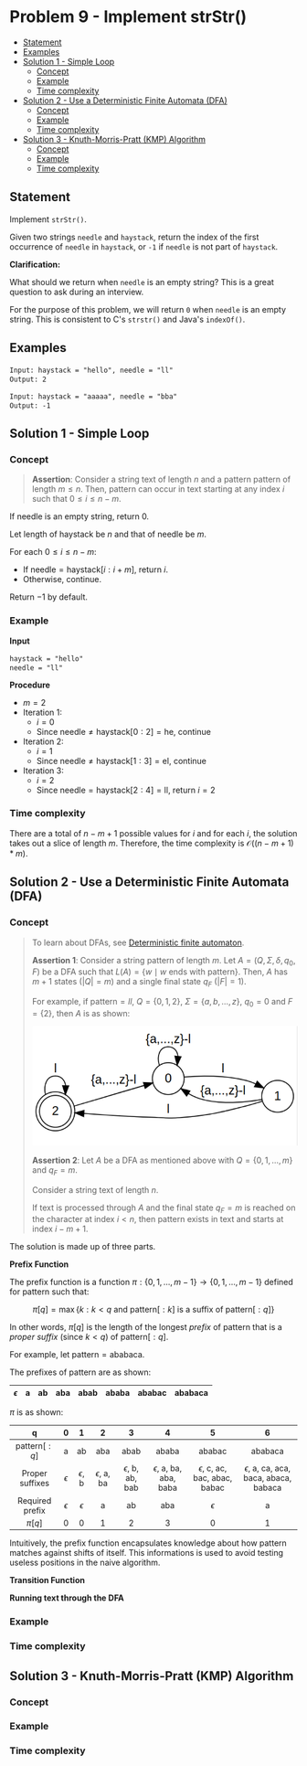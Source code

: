 # <!-- omit in toc --> Problem 9 - Implement strStr()

- [Statement](#statement)
- [Examples](#examples)
- [Solution 1 - Simple Loop](#solution-1---simple-loop)
  - [Concept](#concept)
  - [Example](#example)
  - [Time complexity](#time-complexity)
- [Solution 2 - Use a Deterministic Finite Automata (DFA)](#solution-2---use-a-deterministic-finite-automata-dfa)
  - [Concept](#concept-1)
  - [Example](#example-1)
  - [Time complexity](#time-complexity-1)
- [Solution 3 - Knuth-Morris-Pratt (KMP) Algorithm](#solution-3---knuth-morris-pratt-kmp-algorithm)
  - [Concept](#concept-2)
  - [Example](#example-2)
  - [Time complexity](#time-complexity-2)

## Statement

Implement `strStr()`.

Given two strings `needle` and `haystack`, return the index of the first occurrence of `needle` in `haystack`, or `-1` if `needle` is not part of `haystack`.

**Clarification:**

What should we return when `needle` is an empty string? This is a great question to ask during an interview.

For the purpose of this problem, we will return `0` when `needle` is an empty string. This is consistent to C's `strstr()` and Java's `indexOf()`.

## Examples

```block
Input: haystack = "hello", needle = "ll"
Output: 2
```

```block
Input: haystack = "aaaaa", needle = "bba"
Output: -1
```

## Solution 1 - Simple Loop

### Concept

> **Assertion**: Consider a string $\text{text}$ of length $n$ and a pattern $\text{pattern}$ of length $m \le n$. Then, $\text{pattern}$ can occur in $\text{text}$ starting at any index $i$ such that $0 \le i \le n - m$.

If $\text{needle}$ is an empty string, return $0$.

Let length of $\text{haystack}$ be $n$ and that of $\text{needle}$ be $m$.

For each $0 \le i \le n - m$:

- If $\text{needle} = \text{haystack}[i : i + m]$, return $i$.
- Otherwise, continue.

Return $-1$ by default.

### Example

**Input**

```block
haystack = "hello"
needle = "ll"
```

**Procedure**

- $m = 2$
- Iteration 1:
  - $i = 0$
  - Since $\text{needle} \not = {\text{haystack}[0:2] = \text{he}}$, continue
- Iteration 2:
  - $i = 1$
  - Since $\text{needle} \not = {\text{haystack}[1:3] = \text{el}}$, continue
- Iteration 3:
  - $i = 2$
  - Since $\text{needle} = \text{haystack}[2:4] = \text{ll}$, return $i = 2$

### Time complexity

There are a total of $n - m + 1$ possible values for $i$ and for each $i$, the solution takes out a slice of length $m$. Therefore, the time complexity is $\mathcal{O}((n - m + 1)*m)$.

## Solution 2 - Use a Deterministic Finite Automata (DFA)

### Concept

> To learn about DFAs, see [Deterministic finite automaton](https://en.wikipedia.org/wiki/Deterministic_finite_automaton).
>
> **Assertion 1**: Consider a string $\text{pattern}$ of length $m$. Let $A=(Q, \Sigma, \delta, q_0, F)$ be a DFA such that $L(A)=\{w \mid w \text{ ends with pattern}\}$. Then, $A$ has $m + 1$ states ($|Q| = m$) and a single final state $q_F$ ($|F| = 1$).
>
> For example, if $\text{pattern}=ll$, $Q=\{0, 1, 2\}$, $\Sigma=\{a,b,\dots,z\}$, $q_0=0$ and $F=\{2\}$, then $A$ is as shown:
>
> ![DFA Example](/assets/imgs/dfa_example.png)
>
> **Assertion 2**: Let $A$ be a DFA as mentioned above with $Q=\{0, 1, \dots, m\}$ and $q_F=m$.
>
> Consider a string $\text{text}$ of length $n$.
>
> If $\text{text}$ is processed through $A$ and the final state $q_F=m$ is reached on the character at index $i \lt n$, then $\text{pattern}$ exists in $\text{text}$ and starts at index $i - m + 1$.

The solution is made up of three parts.

**Prefix Function**

The prefix function is a function $\pi:\{0, 1, \dots, m - 1\} \rightarrow \{0, 1, \dots, m-1\}$ defined for $\text{pattern}$ such that:

$$
\pi[q] = \max \{k: k \lt q \text{ and pattern}[:k] \text{ is a suffix of pattern}[:q]\}
$$

In other words, $\pi[q]$ is the length of the longest _prefix_ of $\text{pattern}$ that is a _proper suffix_ (since $k \lt q$) of $\text{pattern}[:q]$.

For example, let $\text{pattern} = \text{ababaca}$.

The prefixes of $\text{pattern}$ are as shown:

| $\epsilon$ | a | ab | aba | abab | ababa | ababac | ababaca |
|---|---|---|---|---|---|---|---|

$\pi$ is as shown:

| q | 0 | 1 | 2 | 3 | 4 | 5 | 6 |
|:---:|:---:|:---:|:---:|:---:|:---:|:---:|:---:|
| $\text{pattern}[:q]$ | $\text{a}$ | $\text{ab}$ | $\text{aba}$ | $\text{abab}$ | $\text{ababa}$ | $\text{ababac}$ | $\text{ababaca}$ |
| Proper suffixes | $\epsilon$ | $\epsilon$, $\text{b}$ | $\epsilon$, $\text{a}$, $\text{ba}$ | $\epsilon$, $\text{b}$, $\text{ab}$, $\text{bab}$ | $\epsilon$, $\text{a}$, $\text{ba}$, $\text{aba}$, $\text{baba}$ | $\epsilon$, $\text{c}$, $\text{ac}$, $\text{bac}$, $\text{abac}$, $\text{babac}$ | $\epsilon$, $\text{a}$, $\text{ca}$, $\text{aca}$, $\text{baca}$, $\text{abaca}$, $\text{babaca}$ |
| Required prefix | $\epsilon$ | $\epsilon$ | $\text{a}$ | $\text{ab}$ | $\text{aba}$ | $\epsilon$ | $\text{a}$ |
| $\pi[q]$ | 0 | 0 | 1 | 2 | 3 | 0 | 1 |

Intuitively, the prefix function encapsulates knowledge about how $\text{pattern}$ matches against shifts of itself. This informations is used to avoid testing useless positions in the naive algorithm.

**Transition Function**

**Running $\text{text}$ through the DFA**

### Example

### Time complexity

## Solution 3 - Knuth-Morris-Pratt (KMP) Algorithm

### Concept

### Example

### Time complexity
